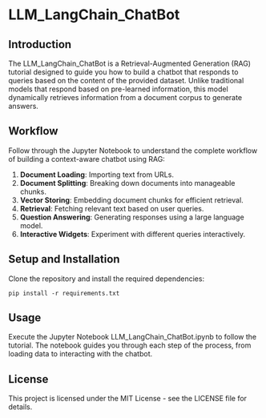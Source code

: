 # LLM_LangChain_ChatBot

## Introduction
The LLM_LangChain_ChatBot is a Retrieval-Augmented Generation (RAG) tutorial designed to guide you how to build a chatbot that responds to queries based on the content of the provided dataset. Unlike traditional models that respond based on pre-learned information, this model dynamically retrieves information from a document corpus to generate answers.

## Workflow
Follow through the Jupyter Notebook to understand the complete workflow of building a context-aware chatbot using RAG:
1. **Document Loading**: Importing text from URLs.
2. **Document Splitting**: Breaking down documents into manageable chunks.
3. **Vector Storing**: Embedding document chunks for efficient retrieval.
4. **Retrieval**: Fetching relevant text based on user queries.
5. **Question Answering**: Generating responses using a large language model.
6. **Interactive Widgets**: Experiment with different queries interactively.


## Setup and Installation
Clone the repository and install the required dependencies:
```
pip install -r requirements.txt
```

## Usage
Execute the Jupyter Notebook LLM_LangChain_ChatBot.ipynb to follow the tutorial. The notebook guides you through each step of the process, from loading data to interacting with the chatbot.

## License
This project is licensed under the MIT License - see the LICENSE file for details.